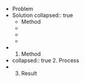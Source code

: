 - Problem
- Solution
  collapsed:: true
	- Method
	-
	-
	-
-
  1. Method
-
  collapsed:: true
  2. Process
-
  3. Result